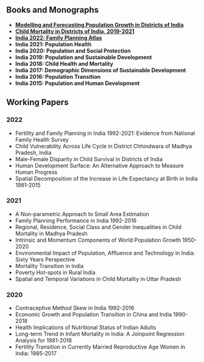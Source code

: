 ## Books and Monographs

* [ **Modelling and Forecasting Population Growth in Districts of India**](../assets/Dist_pop_forecast.pdf)
* [ **Child Mortality in Districts of India, 2019-2021**](../assets/India_CM_2022.pdf)
* [ **India 2022: Family Planning Atlas**](../assets/FP_Atlas.pdf)
* **India 2021: Population Health**
* **India 2020: Population and Social Protection**
* **India 2019: Population and Sustainable Development**
* **India 2018: Child Health and Mortality**
* **India 2017: Demographic Dimensions of Sustainable Development**
* **India 2016: Population Transition**
* **India 2015: Population and Human Development**

## Working Papers

### 2022

* Fertility and Family Planning in India 1992-2021: Evidence from National Family Health Survey
* Child Vulnerability Across Life Cycle in District Chhindwara of Madhya Pradesh, India
* Male-Female Disparity in Child Survival in Districts of India
* Human Development Surface: An Alternative Approach to Measure Human Progress
* Spatial Decomposition of the Increase in Life Expectancy at Birth in India 1981-2015

### 2021

* A Non-parametric Approach to Small Area Estimation
* Family Planning Performance in India 1992-2016
* Regional, Residence, Social Class and Gender Inequalities in Child Mortality in Madhya Pradesh
* Intrinsic and Momentum Components of World Population Growth 1950-2020
* Environmental Impact of Population, Affluence and Technology in India: Sixty Years Perspective
* Mortality Transition in India
* Poverty Hot-spots in Rural India
* Spatial and Temporal Variations in Child Mortality in Uttar Pradesh

### 2020

* Contraceptive Method Skew in India 1992-2016
* Economic Growth and Population Transition in China and India 1990-2018
* Health Implications of Nutritional Status of Indian Adults
* Long-term Trend in Infant Mortality in India: A Joinpoint Regression Analysis for 1981-2018
* Fertility Transition in Currently Married Reproductive Age Women in India: 1985-2017
